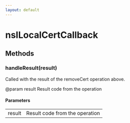 ```yaml
---
layout: default
---
```


# nsILocalCertCallback #

## Methods ##

### handleResult(result) ###
  
Called with the result of the removeCert operation above.  
  
@param result Result code from the operation  
  

#### Parameters ####

<table>

<tr>
<td>result</td>
<td>Result code from the operation  
</td>
</tr>

</table>
